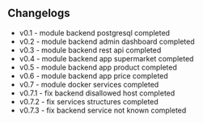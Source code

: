 

## Changelogs
- v0.1 - module backend postgresql completed
- v0.2 - module backend admin dashboard completed
- v0.3 - module backend rest api completed
- v0.4 - module backend app supermarket completed
- v0.5 - module backend app product completed
- v0.6 - module backend app price completed
- v0.7 - module docker services completed
- v0.7.1 - fix backend disallowed host completed
- v0.7.2 - fix services structures completed
- v0.7.3 - fix backend service not known completed

